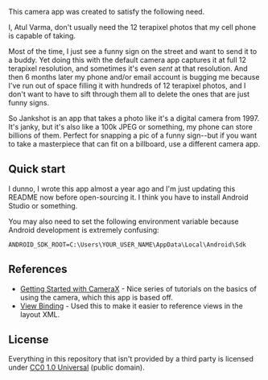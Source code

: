 This camera app was created to satisfy the following need.

I, Atul Varma, don't usually need the 12 terapixel photos that my cell phone is capable of taking.

Most of the time, I just see a funny sign on the street and want to send it to a buddy. Yet doing this with the default camera app captures it at full 12 terapixel resolution, and sometimes it's even _sent_ at that resolution. And then 6 months later my phone and/or email account is bugging me because I've run out of space filling it with hundreds of 12 terapixel photos, and I don't want to have to sift through them all to delete the ones that are just funny signs.

So Jankshot is an app that takes a photo like it's a digital camera from 1997.  It's janky, but it's also like a 100k JPEG or something, my phone can store billions of them. Perfect for snapping a pic of a funny sign--but if you want to take a masterpiece that can fit on a billboard, use a different camera app.

## Quick start

I dunno, I wrote this app almost a year ago and I'm just updating this README now before open-sourcing it. I think you have to install Android Studio or something.

You may also need to set the following environment variable because Android development is extremely confusing:

```
ANDROID_SDK_ROOT=C:\Users\YOUR_USER_NAME\AppData\Local\Android\Sdk
```

## References

* [Getting Started with CameraX](https://developer.android.com/codelabs/camerax-getting-started) - Nice series of tutorials on the basics of using the camera, which this app is based off.
* [View Binding](https://developer.android.com/topic/libraries/view-binding) - Used this to make it easier to reference views in the layout XML.

## License

Everything in this repository that isn't provided by a third party is licensed under [CC0 1.0 Universal](./LICENSE.md) (public domain).
